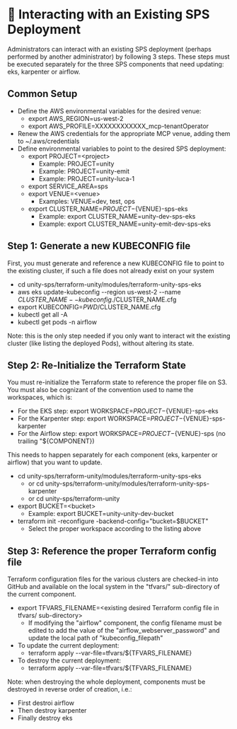 # 🧱 Interacting with an Existing SPS Deployment

Administrators can interact with an existing SPS deployment (perhaps performed by another administrator) by following 3 steps. These steps must be executed separately for the three SPS components that need updating: eks, karpenter or airflow.

## Common Setup

* Define the AWS environmental variables for the desired venue:
  * export AWS\_REGION=us-west-2
  * export AWS\_PROFILE=XXXXXXXXXXXX\_mcp-tenantOperator
* Renew the AWS credentials for the appropriate MCP venue, adding them to \~/.aws/credentials
* Define environmental variables to point to the desired SPS deployment:
  * export PROJECT=\<project>&#x20;
    * Example: PROJECT=unity
    * Example: PROJECT=unity-emit
    * Example: PROJECT=unity-luca-1
  * export SERVICE\_AREA=sps
  * export VENUE=\<venue>
    * Examples: VENUE=dev, test, ops
  * export CLUSTER\_NAME=${PROJECT}-${VENUE}-sps-eks
    * Example: export CLUSTER\_NAME=unity-dev-sps-eks
    * Example: export CLUSTER\_NAME=unity-emit-dev-sps-eks

## Step 1: Generate a new KUBECONFIG file

First, you must generate and reference a new KUBECONFIG file to point to the existing cluster, if such a file does not already exist on your system

* cd unity-sps/terraform-unity/modules/terraform-unity-sps-eks
* aws eks update-kubeconfig --region us-west-2 --name $CLUSTER\_NAME --kubeconfig ./$CLUSTER\_NAME.cfg
* export KUBECONFIG=$PWD/$CLUSTER\_NAME.cfg
* kubectl get all -A
* kubectl get pods -n airflow

Note: this is the only step needed if you only want to interact wit the existing cluster (like listing the deployed Pods), without altering its state.

## Step 2: Re-Initialize the Terraform State

You must re-initialize the Terraform state to reference the proper file on S3. You must also be cognizant of the convention used to name the workspaces, which is:

* For the EKS step: export WORKSPACE=${PROJECT}-${VENUE}-sps-eks
* For the Karpenter step: export WORKSPACE=${PROJECT}-${VENUE}-sps-karpenter
* For the Airflow step: export WORKSPACE=${PROJECT}-${VENUE}-sps (no trailing "${COMPONENT})

This needs to happen separately for each component (eks, karpenter or airflow) that you want to update.

* cd unity-sps/terraform-unity/modules/terraform-unity-sps-eks
  * or cd unity-sps/terraform-unity/modules/terraform-unity-sps-karpenter
  * or cd unity-sps/terraform-unity
* export BUCKET=\<bucket>
  * Example: export BUCKET=unity-unity-dev-bucket
* terraform init -reconfigure -backend-config="bucket=$BUCKET"
  * Select the proper workspace according to the listing above

## Step 3: Reference the proper Terraform config file

Terraform configuration files for the various clusters are checked-in into GitHub and available on the local system in the "tfvars/" sub-directory of the current component.

* export TFVARS\_FILENAME=\<existing desired Terraform config file in tfvars/ sub-directory>
  * If modifying the "airflow" component, the config filename must be edited to add the value of the "airflow\_webserver\_password" and update the local path of "kubeconfig\_filepath"
* To update the current deployment:
  * terraform apply --var-file=tfvars/${TFVARS\_FILENAME}
* To destroy the current deployment:
  * terraform apply --var-file=tfvars/${TFVARS\_FILENAME}

Note: when destroying the whole deployment, components must be destroyed in reverse order of creation, i.e.:

* First destroi airflow
* Then destroy karpenter
* Finally destroy eks
